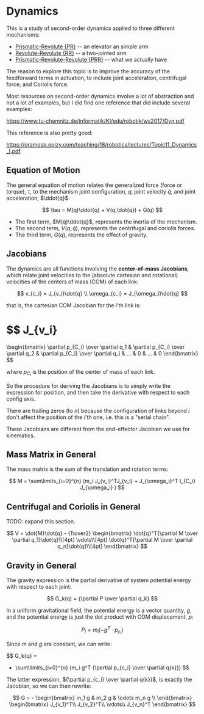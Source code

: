 # Dynamics

This is a study of second-order dynamics applied to three different
mechanisms:

* [Prismatic-Revolute {PR}](README_PR.md) -- an elevator an simple arm
* [Revolute-Revolute {RR}](README_RR.md) -- a two-jointed arm
* [Prismatic-Revolute-Revolute {PRR}](README_PRR.md) -- what we actually have


The reason to explore this topic is to improve the accuracy of the
feedforward terms in actuation, to include joint acceleration, centrifugal force,
and Coriolis force.

Most resources on second-order dynamics involve a lot of abstraction and not
a lot of examples, but I did find one reference that did include several examples:

https://www.tu-chemnitz.de/informatik/KI/edu/robotik/ws2017/Dyn.pdf

This reference is also pretty good:

https://oramosp.epizy.com/teaching/18/robotics/lectures/Topic11_Dynamics_I.pdf

## Equation of Motion

The general equation of motion relates the generalized force (force or torque), $\tau$, to
the mechanism joint configuration, $q$, joint velocity $\dot{q}$, and joint acceleration, $\ddot{q}$:

$$
\tau = M(q)\ddot{q} + V(q,\dot{q}) + G(q)
$$

* The first term, $M(q)\ddot{q}$, represents the inertia of the mechanism.
* The second term, $V(q,\dot{q})$, represents the centrifugal and coriolis forces.
* The third term, $G(q)$, represents the effect of gravity.

## Jacobians

The dynamics are all functions involving the __center-of-mass Jacobians__, which relate
joint velocities to the (absolute cartesian and rotational) velocities of the
centers of mass (COM) of each link:

$$
v_{c_i} = J_{v_i}\dot{q} \\
\omega_{c_i} = J_{\omega_i}\dot{q}
$$

that is, the cartesian COM Jacobian for the $i$'th link is:

$$
J_{v_i}
=
\begin{bmatrix}
\partial p_{C_i} \over \partial q_1
&
\partial p_{C_i} \over \partial q_2
&
\partial p_{C_i} \over \partial q_i
&
...
&
0
&
...
&
0
\end{bmatrix}
$$

where $p_{C_i}$ is the position of the center of mass of each link.

So the procedure for deriving the Jacobians is to simply write the
expression for position, and then take the derivative with respect
to each config axis.

There are trailing zeros (to $n$) because the configuration of links beyond
$i$ don't affect the position of the $i$'th one, i.e. this is a "serial chain".

These Jacobians are different from the end-effector Jacobian we use for kinematics.

## Mass Matrix in General

The mass matrix is the sum of the translation and rotation terms:

$$
M = \sum\limits_{i=0}^{n}
(m_i J_{v_i}^TJ_{v_i}
+
J_{\omega_i}^T I_{C_i} J_{\omega_i} )
$$

## Centrifugal and Coriolis in General

TODO: expand this section.

$$
V = \dot{M}\dot{q} - {1\over2}
\begin{bmatrix}
\dot{q}^T{\partial M \over \partial q_1}\dot{q}\\[4pt]
\vdots\\[4pt]
\dot{q}^T{\partial M \over \partial q_n}\dot{q}\\[4pt]
\end{bmatrix}
$$


## Gravity in General

The gravity expression is the partial derivative of system
potential energy with respect to each joint:

$$
G_k(q) = {\partial P \over \partial q_k}
$$

In a uniform gravitational field, the potential energy is
a vector quantity, $g$, and the potential energy is just
the dot product with COM displacement, $p$:

$$
P_i = m_i ( -g^T \cdot p_{c_i})
$$

Since $m$ and $g$ are constant, we can write:

$$
G_k{q} =
- \sum\limits_{i=0}^{n}
(m_i g^T {\partial p_{c_i} \over \partial q{k}})
$$

The latter expression, ${\partial p_{c_i} \over \partial q{k}}$, is 
exactly the Jacobian, so we can then rewrite:

$$
G = -
\begin{bmatrix}
m_1 g & m_2 g & \cdots m_n g \\
\end{bmatrix}
\begin{bmatrix}
J_{v_1}^T\\
J_{v_2}^T\\
\vdots\\
J_{v_n}^T
\end{bmatrix}
$$